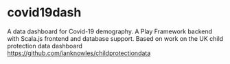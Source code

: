 # covid19dash

A data dashboard for Covid-19 demography.
A Play Framework backend with Scala.js frontend and database support. Based on work on the UK child protection data
dashboard https://github.com/ianknowles/childprotectiondata
